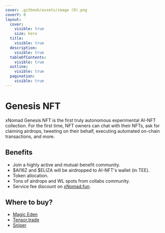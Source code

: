 ```yaml
---
cover: .gitbook/assets/image (9).png
coverY: 0
layout:
  cover:
    visible: true
    size: hero
  title:
    visible: true
  description:
    visible: true
  tableOfContents:
    visible: true
  outline:
    visible: true
  pagination:
    visible: true
---
```


# Genesis NFT

xNomad Genesis NFT is the first truly autonomous experimental AI-NFT collection. For the first time, NFT owners can chat with their NFTs, ask for claiming airdrops, tweeting on their behalf, executing automated on-chain transactions, and more.

## Benefits

* Join a highly active and mutual-benefit community.
* $AI16Z and $ELIZA will be airdropped to AI-NFT's wallet (in TEE).
* Token allocation.
* Tons of airdrops and WL spots from collabs community.
* Service fee discount on [xNomad.fun](xnomad.fun.md).

## Where to buy?

* [Magic Eden](https://magiceden.io/marketplace/xnomadai)
* [Tensor.trade](https://www.tensor.trade/trade/xnomad)
* [Sniper](https://www.sniper.xyz/collection/xnomad)
